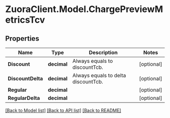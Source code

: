 # ZuoraClient.Model.ChargePreviewMetricsTcv

## Properties

Name | Type | Description | Notes
------------ | ------------- | ------------- | -------------
**Discount** | **decimal** | Always equals to discountTcb. | [optional] 
**DiscountDelta** | **decimal** | Always equals to delta discountTcb. | [optional] 
**Regular** | **decimal** |  | [optional] 
**RegularDelta** | **decimal** |  | [optional] 

[[Back to Model list]](../README.md#documentation-for-models) [[Back to API list]](../README.md#documentation-for-api-endpoints) [[Back to README]](../README.md)

